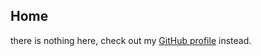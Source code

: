 ## Home
there is nothing here, check out my [GitHub profile](https://github.com/Solarflame5/) instead.
